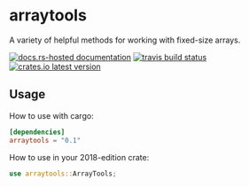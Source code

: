 # arraytools

A variety of helpful methods for working with fixed-size arrays.

[![docs.rs-hosted documentation](https://docs.rs/arraytools/badge.svg)](https://docs.rs/arraytools)
[![travis build status](https://travis-ci.com/scottmcm/arraytools.svg)](https://travis-ci.com/scottmcm/arraytools)
[![crates.io latest version](https://meritbadge.herokuapp.com/arraytools)](https://crates.io/crates/arraytools)

## Usage

How to use with cargo:

```toml
[dependencies]
arraytools = "0.1"
```

How to use in your 2018-edition crate:

```rust
use arraytools::ArrayTools;
```
